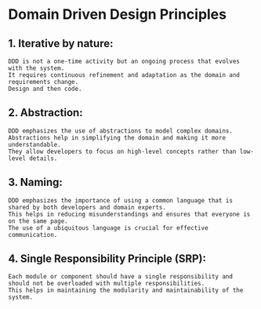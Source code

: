 # Domain Driven Design Principles

## 1. Iterative by nature: 

    DDD is not a one-time activity but an ongoing process that evolves with the system.
    It requires continuous refinement and adaptation as the domain and requirements change.
    Design and then code.

## 2. Abstraction: 

    DDD emphasizes the use of abstractions to model complex domains.
    Abstractions help in simplifying the domain and making it more understandable.
    They allow developers to focus on high-level concepts rather than low-level details.

## 3. Naming: 

    DDD emphasizes the importance of using a common language that is shared by both developers and domain experts.
    This helps in reducing misunderstandings and ensures that everyone is on the same page.
    The use of a ubiquitous language is crucial for effective communication.

## 4. Single Responsibility Principle (SRP): 

    Each module or component should have a single responsibility and should not be overloaded with multiple responsibilities.
    This helps in maintaining the modularity and maintainability of the system.
